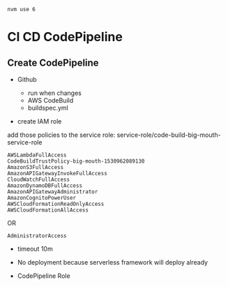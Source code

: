 
```
nvm use 6
```

# CI CD CodePipeline

## Create CodePipeline

- Github
  - run when changes 
  - AWS CodeBuild
  - buildspec.yml

- create IAM role
  
add those policies to the service role: service-role/code-build-big-mouth-service-role
```
AWSLambdaFullAccess
CodeBuildTrustPolicy-big-mouth-1530962089130
AmazonS3FullAccess
AmazonAPIGatewayInvokeFullAccess
CloudWatchFullAccess
AmazonDynamoDBFullAccess
AmazonAPIGatewayAdministrator
AmazonCognitoPowerUser
AWSCloudFormationReadOnlyAccess
AWSCloudFormationAllAccess
```

OR 

```
AdministratorAccess
```

- timeout 10m

- No deployment because serverless framework will deploy already

- CodePipeline Role

